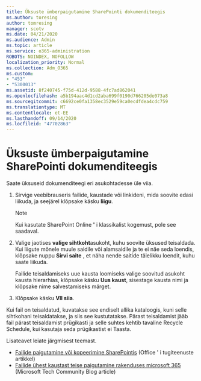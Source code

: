 ```yaml
---
title: Üksuste ümberpaigutamine SharePointi dokumenditeegis
ms.author: toresing
author: tomresing
manager: scotv
ms.date: 04/21/2020
ms.audience: Admin
ms.topic: article
ms.service: o365-administration
ROBOTS: NOINDEX, NOFOLLOW
localization_priority: Normal
ms.collection: Adm_O365
ms.custom:
- "453"
- "5300013"
ms.assetid: 8f240745-f75d-412d-9588-4fc7ad862041
ms.openlocfilehash: a5b194aac4d1cd2aba699f0190d766205de073a8
ms.sourcegitcommit: c6692ce0fa1358ec3529e59ca0ecdfdea4cdc759
ms.translationtype: MT
ms.contentlocale: et-EE
ms.lasthandoff: 09/14/2020
ms.locfileid: "47702863"
---
```

# <a name="move-items-in-a-sharepoint-document-library"></a>Üksuste ümberpaigutamine SharePointi dokumenditeegis

Saate üksuseid dokumenditeegi eri asukohtadesse üle viia.
  
1. Sirvige veebibrauseris failide, kaustade või linkideni, mida soovite edasi liikuda, ja seejärel klõpsake käsku **liigu**.

    > [!NOTE]
    > Kui kasutate SharePoint Online **'** i klassikalist kogemust, pole see saadaval.
  
2. Valige jaotises **valige sihtkoht**asukoht, kuhu soovite üksused teisaldada. Kui liigute mõnele muule saidile või alamsaidile ja te ei näe seda loendis, klõpsake nuppu **Sirvi saite** , et näha nende saitide täielikku loendit, kuhu saate liikuda.

    Failide teisaldamiseks uue kausta loomiseks valige soovitud asukoht kausta hierarhias, klõpsake käsku **Uus kaust**, sisestage kausta nimi ja klõpsake nime salvestamiseks märget.

3. Klõpsake käsku **VII siia**.

 Kui fail on teisaldatud, kuvatakse see endiselt allika kataloogis, kuni selle sihtkohani teisaldatakse, ja siis see kustutatakse. Pärast teisaldamist jääb fail pärast teisaldamist prügikasti ja selle suhtes kehtib tavaline Recycle Schedule, kui kasutaja seda prügikastist ei Taasta.

Lisateavet leiate järgmisest teemast.

 - [Failide paigutamine või kopeerimine SharePointis](https://support.office.com/article/move-or-copy-files-in-sharepoint-00e2f483-4df3-46be-a861-1f5f0c1a87bc) (Office ' i tugiteenuste artikkel)
 - [Failide ühest kaustast teise paigutamine rakenduses microsoft 365](https://techcommunity.microsoft.com/t5/Microsoft-SharePoint-Blog/Now-move-files-anywhere-in-Office-365-SharePoint-and-OneDrive/ba-p/146973) (Microsoft Tech Community Blog article) 